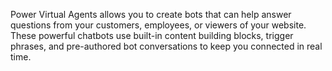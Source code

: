 Power Virtual Agents allows you to create bots that can help answer questions from your customers, employees, or viewers of your website. 
These powerful chatbots use built-in content building blocks, trigger phrases, and pre-authored bot conversations to keep you connected in real time.

